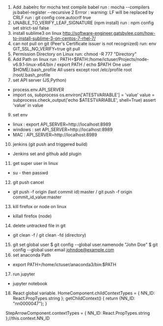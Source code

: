 1. Add .babelrc for mocha test compile babel
run :  mocha --compilers js:babel-register --recursive
2  Errror : warning: LF will be replaced by CRLF 
run : git config core.autocrlf true
3. UNABLE_TO_VERIFY_LEAF_SIGNATURE (npm install)
run : npm config set strict-ssl false
4. install sublime3 on linux 
http://software-engineer.gatsbylee.com/how-to-install-sublime-3-on-centos-7-rhel-7/
5. can not pull on git (Peer's Certificate issuer is not recognized)
run: env GIT_SSL_NO_VERIFY=true git pull
6. Permission Directory on Linux
run: chmod -R 777 "Directory"
7. Add Path on linux
run : PATH=$PATH:/home/ictuser/Projects/node-v6.9.1-linux-x64/bin  / export PATH / echo $PATH
One user
$HOME/.bash_profile
All users except root
/etc/profile
root
/root/.bash_profile
8. set API server (JS,Python)
- process.env.API_SERVER 
- import os, subprocess
os.environ['ATESTVARIABLE'] = 'value'
value = subprocess.check_output('echo $ATESTVARIABLE', shell=True)
assert 'value' in value
9. set env 
- linux : export API_SERVER=http://localhost:8989
- windows : set API_SERVER=http://localhost:8989
- MAC : API_SERVER=http://localhost:8989
10. jenkins (git push and triggered build)
- Jenkins set and github add plugin
11. get super user in linux
- su - then passwd
12. git push cancel
- git push -f origin (last commit id):master / git push -f origin commit_id_value:master
13. kill firefox or node on linux
- killall firefox (node)
14. delete untracked file in git
- git clean -f / git clean -fd (directory)
15. git set global user
$ git config --global user.namenode "John Doe"
$ git config --global user.email johndoe@example.com
16. set anaconda Path
- export PATH=/home/ictuser/anaconda3/bin:$PATH
17. run jupyter
- jupyter notebook
18. React global variable.
    HomeComponent.childContextTypes = {
    NN_ID: React.PropTypes.string
    };
    getChildContext() {
        return {NN_ID: "nn0000047"};
    }

StepArrowComponent.contextTypes = {
    NN_ID: React.PropTypes.string
};//this.context.NN_ID